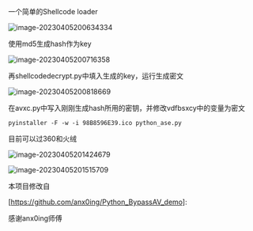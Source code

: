 一个简单的Shellcode loader

![image-20230405200634334](https://user-images.githubusercontent.com/129960499/230082153-980d4862-90bb-4e5f-8567-17449215c3ed.png)

使用md5生成hash作为key

![image-20230405200716358](https://user-images.githubusercontent.com/129960499/230082260-959a1342-0414-45cb-b862-adac3292d7db.png)

再shellcodedecrypt.py中填入生成的key，运行生成密文

![image-20230405200818669](https://user-images.githubusercontent.com/129960499/230082476-7be8ad97-a3ac-458f-9c26-b0cc7afce5c2.png)

在avxc.py中写入刚刚生成hash所用的密钥，并修改vdfbsxcy中的变量为密文

```
pyinstaller -F -w -i 98B8596E39.ico python_ase.py
```

目前可以过360和火绒

![image-20230405201424679](https://user-images.githubusercontent.com/129960499/230082603-9800609d-9b3c-4e25-bccf-619c37e7b5ec.png)

![image-20230405201515709](https://user-images.githubusercontent.com/129960499/230082633-be21e6d7-295b-46b0-b178-fb8b9327724e.png)



本项目修改自

[https://github.com/anx0ing/Python_BypassAV_demo]: 

感谢anx0ing师傅
